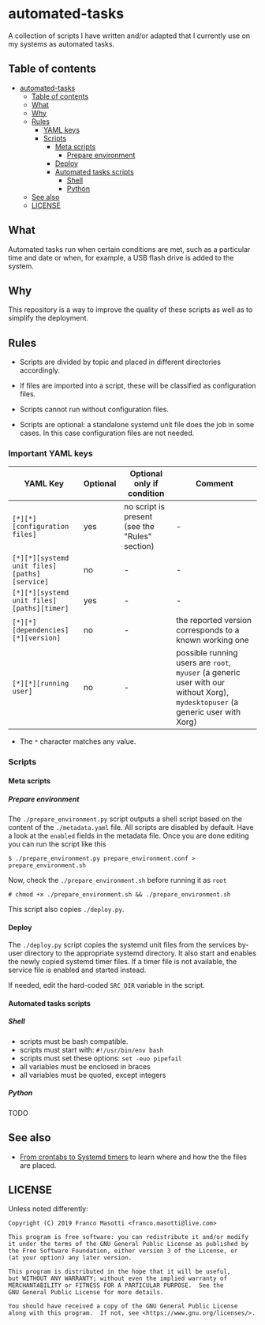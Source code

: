 # automated-tasks

A collection of scripts I have written and/or adapted that I currently
use on my systems as automated tasks.

## Table of contents

<!--TOC-->

- [automated-tasks](#automated-tasks)
  - [Table of contents](#table-of-contents)
  - [What](#what)
  - [Why](#why)
  - [Rules](#rules)
    - [YAML keys](#yaml-keys)
    - [Scripts](#scripts)
      - [Meta scripts](#meta-scripts)
        - [Prepare environment](#prepare-environment)
      - [Deploy](#deploy)
      - [Automated tasks scripts](#automated-tasks-scripts)
        - [Shell](#shell)
        - [Python](#python)
  - [See also](#see-also)
  - [LICENSE](#license)

<!--TOC-->

## What

Automated tasks run when certain conditions are met, such as a particular time and
date or when, for example, a USB flash drive is added to the system.

## Why

This repository is a way to improve the quality of these scripts as well as to
simplify the deployment.

## Rules

- Scripts are divided by topic and placed in different directories
  accordingly.

- If files are imported into a script, these will be classified as
  configuration files.

- Scripts cannot run without configuration files.

- Scripts are optional: a standalone systemd unit file does the job in some cases.
  In this case configuration files are not needed.

### Important YAML keys

| YAML Key | Optional | Optional only if condition | Comment |
|----------|----------|----------------------------|---------|
| `[*][*][configuration files]` | yes | no script is present (see the "Rules" section) | - |
| `[*][*][systemd unit files][paths][service]` | no | - | - |
| `[*][*][systemd unit files][paths][timer]` | yes | - | - |
| `[*][*][dependencies][*][version]` | no | - | the reported version corresponds to a known working one |
| `[*][*][running user]` | no | - | possible running users are `root`, `myuser` (a generic user with our without Xorg), `mydesktopuser` (a generic user with Xorg) |

- The `*` character matches any value.

### Scripts

#### Meta scripts

##### Prepare environment

The `./prepare_environment.py` script outputs a shell script based on the content
of the `./metadata.yaml` file.  All scripts are disabled by default. Have a look
at the `enabled` fields in the metadata file. Once you are done editing you can 
run the script like this

    $ ./prepare_environment.py prepare_environment.conf > prepare_environment.sh

Now, check the `./prepare_environment.sh` before running it as `root`

    # chmod +x ./prepare_environment.sh && ./prepare_environment.sh

This script also copies `./deploy.py`.

#### Deploy

The `./deploy.py` script copies the systemd unit files from the services by-user
directory to the appropriate systemd directory. It also start and enables the
newly copied systemd timer files. If a timer file is not available, the service
file is enabled and started instead.

If needed, edit the hard-coded `SRC_DIR` variable in the script.

#### Automated tasks scripts

##### Shell

- scripts must be bash compatible.
- scripts must start with: `#!/usr/bin/env bash`
- scripts must set these options: `set -euo pipefail`
- all variables must be enclosed in braces
- all variables must be quoted, except integers

##### Python

TODO

## See also

- [From crontabs to Systemd timers](https://frnmst.gitlab.io/notes/from-crontabs-to-systemd-timers.html)
  to learn where and how the the files are placed.

## LICENSE

Unless noted differently:

```
Copyright (C) 2019 Franco Masotti <franco.masotti@live.com>

This program is free software: you can redistribute it and/or modify
it under the terms of the GNU General Public License as published by
the Free Software Foundation, either version 3 of the License, or
(at your option) any later version.

This program is distributed in the hope that it will be useful,
but WITHOUT ANY WARRANTY; without even the implied warranty of
MERCHANTABILITY or FITNESS FOR A PARTICULAR PURPOSE.  See the
GNU General Public License for more details.

You should have received a copy of the GNU General Public License
along with this program.  If not, see <https://www.gnu.org/licenses/>.
```
